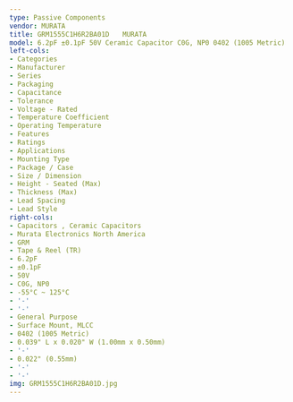 ```yaml
---
type: Passive Components
vendor: MURATA
title: GRM1555C1H6R2BA01D　　MURATA
model: 6.2pF ±0.1pF 50V Ceramic Capacitor C0G, NP0 0402 (1005 Metric)
left-cols:
- Categories
- Manufacturer
- Series
- Packaging 
- Capacitance
- Tolerance
- Voltage - Rated
- Temperature Coefficient
- Operating Temperature
- Features
- Ratings
- Applications
- Mounting Type
- Package / Case
- Size / Dimension
- Height - Seated (Max)
- Thickness (Max)
- Lead Spacing
- Lead Style
right-cols:
- Capacitors , Ceramic Capacitors
- Murata Electronics North America
- GRM
- Tape & Reel (TR) 
- 6.2pF
- ±0.1pF
- 50V
- C0G, NP0
- -55°C ~ 125°C
- '-'
- '-'
- General Purpose
- Surface Mount, MLCC
- 0402 (1005 Metric)
- 0.039" L x 0.020" W (1.00mm x 0.50mm)
- '-'
- 0.022" (0.55mm)
- '-'
- '-'
img: GRM1555C1H6R2BA01D.jpg
---
```

